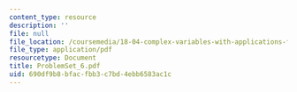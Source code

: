 ```yaml
---
content_type: resource
description: ''
file: null
file_location: /coursemedia/18-04-complex-variables-with-applications-fall-1999/690df9b8bfacfbb3c7bd4ebb6583ac1c_ProblemSet_6.pdf
file_type: application/pdf
resourcetype: Document
title: ProblemSet_6.pdf
uid: 690df9b8-bfac-fbb3-c7bd-4ebb6583ac1c
---
```

